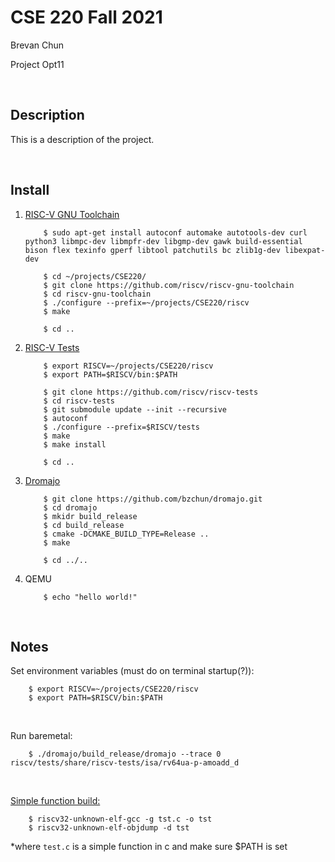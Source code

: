 # CSE 220 Fall 2021

Brevan Chun

Project Opt11

<br>

## Description

This is a description of the project.

<br>

## Install

1. [RISC-V GNU Toolchain](https://github.com/riscv/riscv-gnu-toolchain)

    ```
        $ sudo apt-get install autoconf automake autotools-dev curl python3 libmpc-dev libmpfr-dev libgmp-dev gawk build-essential bison flex texinfo gperf libtool patchutils bc zlib1g-dev libexpat-dev

        $ cd ~/projects/CSE220/
        $ git clone https://github.com/riscv/riscv-gnu-toolchain
        $ cd riscv-gnu-toolchain
        $ ./configure --prefix=~/projects/CSE220/riscv
        $ make 

        $ cd ..
    ```


2. [RISC-V Tests](https://github.com/riscv/riscv-tests)
    
    
    ```
        $ export RISCV=~/projects/CSE220/riscv
        $ export PATH=$RISCV/bin:$PATH

        $ git clone https://github.com/riscv/riscv-tests
        $ cd riscv-tests
        $ git submodule update --init --recursive
        $ autoconf
        $ ./configure --prefix=$RISCV/tests
        $ make
        $ make install

        $ cd ..
    ```

    

3. [Dromajo](https://github.com/bzchun/dromajo.git)

    ```
        $ git clone https://github.com/bzchun/dromajo.git
        $ cd dromajo
        $ mkidr build_release
        $ cd build_release
        $ cmake -DCMAKE_BUILD_TYPE=Release ..
        $ make

        $ cd ../..

    ```
  
4. QEMU
   
    ```
        $ echo "hello world!"
    ```


<br>

## Notes

Set environment variables (must do on terminal startup(?)):

```
    $ export RISCV=~/projects/CSE220/riscv 
    $ export PATH=$RISCV/bin:$PATH
```



<br>


Run baremetal:

``` 
    $ ./dromajo/build_release/dromajo --trace 0 riscv/tests/share/riscv-tests/isa/rv64ua-p-amoadd_d 
```


<br>


[Simple function build:](https://mindchasers.com/dev/rv-getting-started)

``` 
    $ riscv32-unknown-elf-gcc -g tst.c -o tst
    $ riscv32-unknown-elf-objdump -d tst
```

\*where `test.c` is a simple function in c and make sure $PATH is set


<br>





